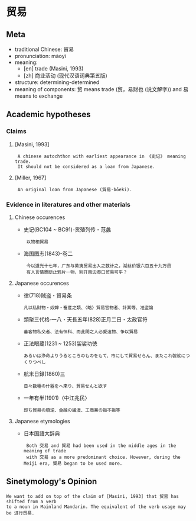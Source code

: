 # 贸易
## Meta
* traditional Chinese: 貿易
* pronunciation: màoyì
* meaning: 
   - [en] trade (Masini, 1993)
   - [zh] 商业活动 (现代汉语词典第五版)
* structure: determining-determined
* meaning of components: 贸 means trade (贸，易财也 (说文解字)) and 易 means to exchange

## Academic hypotheses
### Claims
1. [Masini, 1993]

        A chinese autochthon with earliest appearance in 《史记》 meaning trade.
        It should not be considered as a loan from Japanese.

2. [Miller, 1967]

        An original loan from Japanese (貿易·bōeki).

### Evidence in literatures and other materials
1. Chinese occurences
    - 史记(BC104 ~ BC91)-货殖列传・范蠡

           以物相貿易
        
    - 海国图志(1843)-卷二
    
           今以道光十七年，广东与英夷贸易出入之数计之，湖丝价银六百五十九万员
           有人言情愿断止鸦片一物，别开南边港口贸易可乎？
        
2. Japanese occurences
    - 律(718)賊盗・貿易条
    
          凡以私財物・奴婢・畜産之類、〈略〉貿易官物者、計其等、准盗論
    - 類聚三代格‐一八・天長五年(828)正月二日・太政官符
          
          蕃客物私交者、法有恒科、而此間之人必愛遠物、争以貿易
          
    - 正法眼蔵(1231 ~ 1253)袈裟功徳
          
          あるいは浄命よりうるところのものをもて、市にして貿易せらん、またこれ袈裟につくりつべし
          
    - 航米日録(1860)三
    
          日々数種の什器をへ来り、貿易せんと欲す
    - 一年有半(1901)〈中江兆民〉
    
          即ち貿易の順逆、金融の緩漫、工商業の振不振等
        
3. Japanese etymologies
    - 日本国語大辞典
        
           Both 交易 and 貿易 had been used in the middle ages in the meaning of trade 
           with 交易 as a more predominant choice. However, during the Meiji era, 貿易 began to be used more.


## Sinetymology's Opinion

    We want to add on top of the claim of [Masini, 1993] that 贸易 has shifted from a verb
    to a noun in Mainland Mandarin. The equivalent of the verb usage may be 进行贸易. 
    
